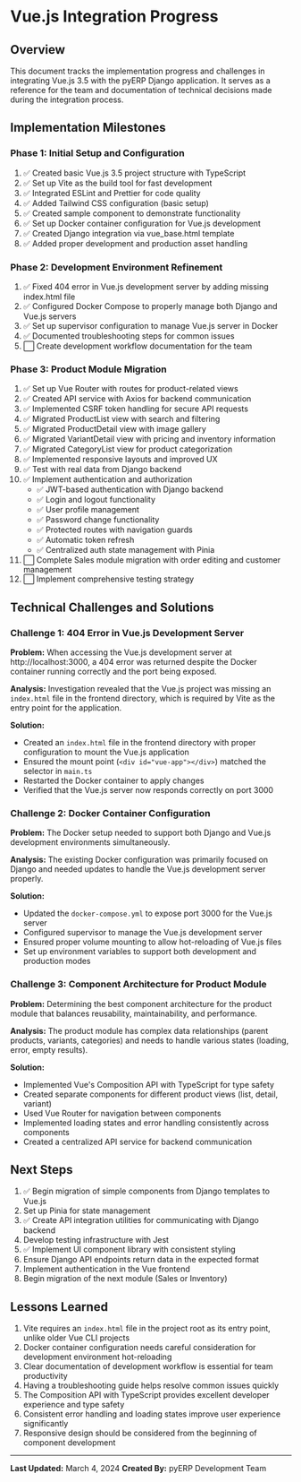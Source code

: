 # Vue.js Integration Progress

## Overview

This document tracks the implementation progress and challenges in integrating Vue.js 3.5 with the pyERP Django application. It serves as a reference for the team and documentation of technical decisions made during the integration process.

## Implementation Milestones

### Phase 1: Initial Setup and Configuration

1. ✅ Created basic Vue.js 3.5 project structure with TypeScript
2. ✅ Set up Vite as the build tool for fast development
3. ✅ Integrated ESLint and Prettier for code quality
4. ✅ Added Tailwind CSS configuration (basic setup)
5. ✅ Created sample component to demonstrate functionality
6. ✅ Set up Docker container configuration for Vue.js development
7. ✅ Created Django integration via vue_base.html template
8. ✅ Added proper development and production asset handling

### Phase 2: Development Environment Refinement

1. ✅ Fixed 404 error in Vue.js development server by adding missing index.html file
2. ✅ Configured Docker Compose to properly manage both Django and Vue.js servers
3. ✅ Set up supervisor configuration to manage Vue.js server in Docker
4. ✅ Documented troubleshooting steps for common issues
5. ⬜ Create development workflow documentation for the team

### Phase 3: Product Module Migration

1. ✅ Set up Vue Router with routes for product-related views
2. ✅ Created API service with Axios for backend communication
3. ✅ Implemented CSRF token handling for secure API requests
4. ✅ Migrated ProductList view with search and filtering
5. ✅ Migrated ProductDetail view with image gallery
6. ✅ Migrated VariantDetail view with pricing and inventory information
7. ✅ Migrated CategoryList view for product categorization
8. ✅ Implemented responsive layouts and improved UX
9. ✅ Test with real data from Django backend
10. ✅ Implement authentication and authorization
    - ✅ JWT-based authentication with Django backend
    - ✅ Login and logout functionality
    - ✅ User profile management
    - ✅ Password change functionality
    - ✅ Protected routes with navigation guards
    - ✅ Automatic token refresh
    - ✅ Centralized auth state management with Pinia
11. ⬜ Complete Sales module migration with order editing and customer management
12. ⬜ Implement comprehensive testing strategy

## Technical Challenges and Solutions

### Challenge 1: 404 Error in Vue.js Development Server

**Problem:**
When accessing the Vue.js development server at http://localhost:3000, a 404 error was returned despite the Docker container running correctly and the port being exposed.

**Analysis:**
Investigation revealed that the Vue.js project was missing an `index.html` file in the frontend directory, which is required by Vite as the entry point for the application.

**Solution:**
- Created an `index.html` file in the frontend directory with proper configuration to mount the Vue.js application
- Ensured the mount point (`<div id="vue-app"></div>`) matched the selector in `main.ts`
- Restarted the Docker container to apply changes
- Verified that the Vue.js server now responds correctly on port 3000

### Challenge 2: Docker Container Configuration

**Problem:**
The Docker setup needed to support both Django and Vue.js development environments simultaneously.

**Analysis:**
The existing Docker configuration was primarily focused on Django and needed updates to handle the Vue.js development server properly.

**Solution:**
- Updated the `docker-compose.yml` to expose port 3000 for the Vue.js server
- Configured supervisor to manage the Vue.js development server
- Ensured proper volume mounting to allow hot-reloading of Vue.js files
- Set up environment variables to support both development and production modes

### Challenge 3: Component Architecture for Product Module

**Problem:**
Determining the best component architecture for the product module that balances reusability, maintainability, and performance.

**Analysis:**
The product module has complex data relationships (parent products, variants, categories) and needs to handle various states (loading, error, empty results).

**Solution:**
- Implemented Vue's Composition API with TypeScript for type safety
- Created separate components for different product views (list, detail, variant)
- Used Vue Router for navigation between components
- Implemented loading states and error handling consistently across components
- Created a centralized API service for backend communication

## Next Steps

1. ✅ Begin migration of simple components from Django templates to Vue.js
2. Set up Pinia for state management
3. ✅ Create API integration utilities for communicating with Django backend
4. Develop testing infrastructure with Jest
5. ✅ Implement UI component library with consistent styling
6. Ensure Django API endpoints return data in the expected format
7. Implement authentication in the Vue frontend
8. Begin migration of the next module (Sales or Inventory)

## Lessons Learned

1. Vite requires an `index.html` file in the project root as its entry point, unlike older Vue CLI projects
2. Docker container configuration needs careful consideration for development environment hot-reloading
3. Clear documentation of development workflow is essential for team productivity
4. Having a troubleshooting guide helps resolve common issues quickly
5. The Composition API with TypeScript provides excellent developer experience and type safety
6. Consistent error handling and loading states improve user experience significantly
7. Responsive design should be considered from the beginning of component development

---

**Last Updated:** March 4, 2024
**Created By:** pyERP Development Team

